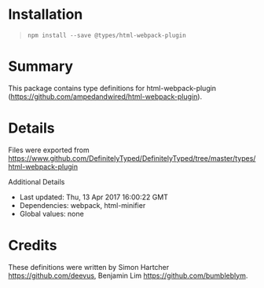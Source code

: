 # Installation
> `npm install --save @types/html-webpack-plugin`

# Summary
This package contains type definitions for html-webpack-plugin (https://github.com/ampedandwired/html-webpack-plugin).

# Details
Files were exported from https://www.github.com/DefinitelyTyped/DefinitelyTyped/tree/master/types/html-webpack-plugin

Additional Details
 * Last updated: Thu, 13 Apr 2017 16:00:22 GMT
 * Dependencies: webpack, html-minifier
 * Global values: none

# Credits
These definitions were written by Simon Hartcher <https://github.com/deevus>, Benjamin Lim <https://github.com/bumbleblym>.
